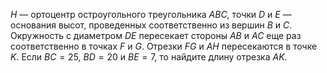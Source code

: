 $H$ —  ортоцентр  остроугольного треугольника  $ABC,$ точки  $D$ и $E$ —   основания высот, проведенных соответственно из вершин $B$ и $C$.  Окружность с диаметром $DE$ пересекает стороны $AB$ и $AC$ еще раз соответственно в точках $F$ и $G.$ Отрезки $FG$ и $AH$ пересекаются в точке $K.$ Если $BC = 25,$ $BD = 20$ и $BE = 7,$ то найдите длину  отрезка $AK.$